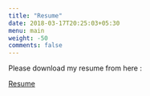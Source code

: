 ```yaml
---
title: "Resume"
date: 2018-03-17T20:25:03+05:30
menu: main
weight: -50
comments: false
---
```


Please download my resume from here :

[Resume](http://vibhasgoyal.com/resume.pdf)
